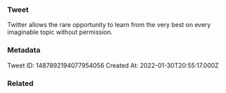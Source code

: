 ### Tweet
Twitter allows the rare opportunity to learn from the very best on every imaginable topic without permission.

### Metadata
Tweet ID: 1487892194077954056
Created At: 2022-01-30T20:55:17.000Z

### Related

